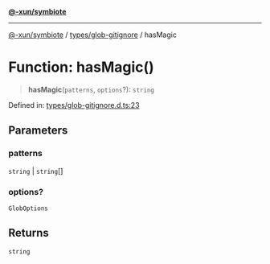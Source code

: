 [**@-xun/symbiote**](../../../README.md)

***

[@-xun/symbiote](../../../README.md) / [types/glob-gitignore](../README.md) / hasMagic

# Function: hasMagic()

> **hasMagic**(`patterns`, `options`?): `string`

Defined in: [types/glob-gitignore.d.ts:23](https://github.com/Xunnamius/symbiote/blob/5aba0025b9a2417f80cab078fc2ddb0b25903903/types/glob-gitignore.d.ts#L23)

## Parameters

### patterns

`string` | `string`[]

### options?

`GlobOptions`

## Returns

`string`
